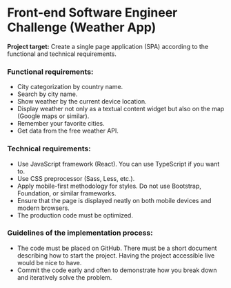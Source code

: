 # Front-end Software Engineer Challenge (Weather App)

**Project target:** Create a single page application (SPA) according to the functional and technical requirements.

### Functional requirements:

- City categorization by country name.
- Search by city name.
- Show weather by the current device location.
- Display weather not only as a textual content widget but also on the map (Google maps or similar).
- Remember your favorite cities.
- Get data from the free weather API.

### Technical requirements:

- Use JavaScript framework (React). You can use TypeScript if you want to.
- Use CSS preprocessor (Sass, Less, etc.).
- Apply mobile-first methodology for styles. Do not use Bootstrap, Foundation, or similar frameworks.
- Ensure that the page is displayed neatly on both mobile devices and modern browsers.
- The production code must be optimized.

### Guidelines of the implementation process:

- The code must be placed on GitHub. There must be a short document describing how to start the project. Having the project accessible live would be nice to have.
- Commit the code early and often to demonstrate how you break down and iteratively solve the problem.
